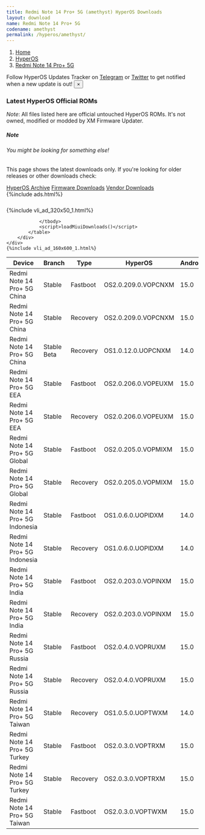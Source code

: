 ```yaml
---
title: Redmi Note 14 Pro+ 5G (amethyst) HyperOS Downloads
layout: download
name: Redmi Note 14 Pro+ 5G
codename: amethyst
permalink: /hyperos/amethyst/
---
```

<nav aria-label="breadcrumb">
    <ol class="breadcrumb">
        <li class="breadcrumb-item"><a href="/">Home</a></li>
        <li class="breadcrumb-item"><a href="/hyperos/">HyperOS</a></li>
        <li class="breadcrumb-item active" aria-current="page"><a href="/hyperos/amethyst/">Redmi Note 14 Pro+ 5G</a></li>
    </ol>
</nav>
<div class="alert alert-primary alert-dismissible fade show" role="alert">
    Follow HyperOS Updates Tracker on <a href="https://t.me/MIUIUpdatesTracker" class="alert-link">Telegram</a>
     or <a href="https://twitter.com/MiFwUpdater" class="alert-link">Twitter</a> to get notified when a new update is out!
    <button type="button" class="close" data-dismiss="alert" aria-label="Close">
        <span aria-hidden="true">&times;</span>
    </button>
</div>

### Latest HyperOS Official ROMs
*Note*: All files listed here are official untouched HyperOS ROMs. It's not owned, modified or modded by XM Firmware Updater.
<div class="card">
  <div class="card-body">
    <h5 class="card-title">Note</h5>
    <h6 class="card-subtitle mb-2 text-muted">You might be looking for something else!</h6>
    <p class="card-text">This page shows the latest downloads only.
     If you're looking for older releases or other downloads check:</p>
    <a href="/archive/hyperos/amethyst/" class="card-link">HyperOS Archive</a>
    <a href="/firmware/amethyst/" class="card-link">Firmware Downloads</a>
    <a href="/vendor/amethyst/" class="card-link">Vendor Downloads</a>
  </div>
</div>
{%include ads.html%}
<div class="row justify-content-center">
    <div class="col-10">
        <div class="table-responsive-md" style="margin-top: 25px;">
            {%include vli_ad_320x50_1.html%}
            <table id="miui" class="display dt-responsive nowrap compact table table-striped table-hover table-sm">
                <thead class="thead-dark">
                    <tr>
                        <th data-ref="device">Device</th>
                        <th data-ref="branch">Branch</th>
                        <th data-ref="type">Type</th>
                        <th data-ref="miui">HyperOS</th>
                        <th data-ref="android">Android</th>
                        <th data-ref="size">Size</th>
                        <th data-ref="size">Date</th>
                        <th data-ref="link">Link</th>
                    </tr>
                </thead>
                <tbody>
                <tr><td>Redmi Note 14 Pro+ 5G China</td><td>Stable</td><td>Fastboot</td><td>OS2.0.209.0.VOPCNXM</td><td>15.0</td><td>8.2 GB</td><td>2025-08-12</td><td><a href="/hyperos/amethyst/stable/OS2.0.209.0.VOPCNXM/">Download</a></td></tr>
<tr><td>Redmi Note 14 Pro+ 5G China</td><td>Stable</td><td>Recovery</td><td>OS2.0.209.0.VOPCNXM</td><td>15.0</td><td>6.3 GB</td><td>2025-08-19</td><td><a href="/hyperos/amethyst/stable/OS2.0.209.0.VOPCNXM/">Download</a></td></tr>
<tr><td>Redmi Note 14 Pro+ 5G China</td><td>Stable Beta</td><td>Recovery</td><td>OS1.0.12.0.UOPCNXM</td><td>14.0</td><td>6.0 GB</td><td>2024-09-26</td><td><a href="/hyperos/amethyst/stable beta/OS1.0.12.0.UOPCNXM/">Download</a></td></tr>
<tr><td>Redmi Note 14 Pro+ 5G EEA</td><td>Stable</td><td>Fastboot</td><td>OS2.0.206.0.VOPEUXM</td><td>15.0</td><td>8.3 GB</td><td>2025-08-13</td><td><a href="/hyperos/amethyst/stable/OS2.0.206.0.VOPEUXM/">Download</a></td></tr>
<tr><td>Redmi Note 14 Pro+ 5G EEA</td><td>Stable</td><td>Recovery</td><td>OS2.0.206.0.VOPEUXM</td><td>15.0</td><td>5.7 GB</td><td>2025-08-19</td><td><a href="/hyperos/amethyst/stable/OS2.0.206.0.VOPEUXM/">Download</a></td></tr>
<tr><td>Redmi Note 14 Pro+ 5G Global</td><td>Stable</td><td>Fastboot</td><td>OS2.0.205.0.VOPMIXM</td><td>15.0</td><td>9.0 GB</td><td>2025-08-20</td><td><a href="/hyperos/amethyst/stable/OS2.0.205.0.VOPMIXM/">Download</a></td></tr>
<tr><td>Redmi Note 14 Pro+ 5G Global</td><td>Stable</td><td>Recovery</td><td>OS2.0.205.0.VOPMIXM</td><td>15.0</td><td>5.7 GB</td><td>2025-08-26</td><td><a href="/hyperos/amethyst/stable/OS2.0.205.0.VOPMIXM/">Download</a></td></tr>
<tr><td>Redmi Note 14 Pro+ 5G Indonesia</td><td>Stable</td><td>Fastboot</td><td>OS1.0.6.0.UOPIDXM</td><td>14.0</td><td>7.8 GB</td><td>2025-03-14</td><td><a href="/hyperos/amethyst/stable/OS1.0.6.0.UOPIDXM/">Download</a></td></tr>
<tr><td>Redmi Note 14 Pro+ 5G Indonesia</td><td>Stable</td><td>Recovery</td><td>OS1.0.6.0.UOPIDXM</td><td>14.0</td><td>5.3 GB</td><td>2025-03-26</td><td><a href="/hyperos/amethyst/stable/OS1.0.6.0.UOPIDXM/">Download</a></td></tr>
<tr><td>Redmi Note 14 Pro+ 5G India</td><td>Stable</td><td>Fastboot</td><td>OS2.0.203.0.VOPINXM</td><td>15.0</td><td>7.3 GB</td><td>2025-08-14</td><td><a href="/hyperos/amethyst/stable/OS2.0.203.0.VOPINXM/">Download</a></td></tr>
<tr><td>Redmi Note 14 Pro+ 5G India</td><td>Stable</td><td>Recovery</td><td>OS2.0.203.0.VOPINXM</td><td>15.0</td><td>5.4 GB</td><td>2025-08-21</td><td><a href="/hyperos/amethyst/stable/OS2.0.203.0.VOPINXM/">Download</a></td></tr>
<tr><td>Redmi Note 14 Pro+ 5G Russia</td><td>Stable</td><td>Fastboot</td><td>OS2.0.4.0.VOPRUXM</td><td>15.0</td><td>8.9 GB</td><td>2025-05-15</td><td><a href="/hyperos/amethyst/stable/OS2.0.4.0.VOPRUXM/">Download</a></td></tr>
<tr><td>Redmi Note 14 Pro+ 5G Russia</td><td>Stable</td><td>Recovery</td><td>OS2.0.4.0.VOPRUXM</td><td>15.0</td><td>5.5 GB</td><td>2025-05-23</td><td><a href="/hyperos/amethyst/stable/OS2.0.4.0.VOPRUXM/">Download</a></td></tr>
<tr><td>Redmi Note 14 Pro+ 5G Taiwan</td><td>Stable</td><td>Recovery</td><td>OS1.0.5.0.UOPTWXM</td><td>14.0</td><td>5.3 GB</td><td>2025-03-26</td><td><a href="/hyperos/amethyst/stable/OS1.0.5.0.UOPTWXM/">Download</a></td></tr>
<tr><td>Redmi Note 14 Pro+ 5G Turkey</td><td>Stable</td><td>Fastboot</td><td>OS2.0.3.0.VOPTRXM</td><td>15.0</td><td>7.9 GB</td><td>2025-05-15</td><td><a href="/hyperos/amethyst/stable/OS2.0.3.0.VOPTRXM/">Download</a></td></tr>
<tr><td>Redmi Note 14 Pro+ 5G Turkey</td><td>Stable</td><td>Recovery</td><td>OS2.0.3.0.VOPTRXM</td><td>15.0</td><td>5.6 GB</td><td>2025-05-30</td><td><a href="/hyperos/amethyst/stable/OS2.0.3.0.VOPTRXM/">Download</a></td></tr>
<tr><td>Redmi Note 14 Pro+ 5G Taiwan</td><td>Stable</td><td>Fastboot</td><td>OS2.0.3.0.VOPTWXM</td><td>15.0</td><td>7.4 GB</td><td>2025-05-15</td><td><a href="/hyperos/amethyst/stable/OS2.0.3.0.VOPTWXM/">Download</a></td></tr>

                </tbody>
                <script>loadMiuiDownloads()</script>
            </table>
        </div>
    </div>
    {%include vli_ad_160x600_1.html%}
</div>
